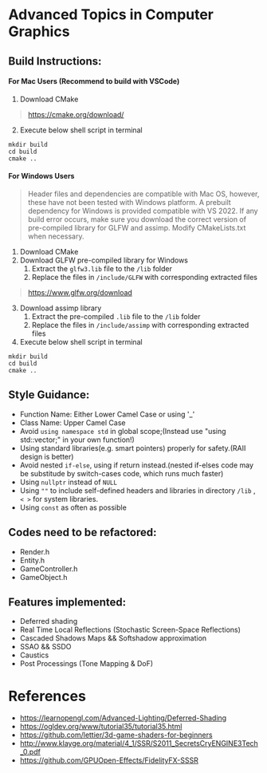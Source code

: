 # Advanced Topics in Computer Graphics
## Build Instructions:

#### For Mac Users (Recommend to build with VSCode)

1. Download CMake 

> https://cmake.org/download/

2. Execute below shell script in terminal

```shell
mkdir build
cd build
cmake ..
```



#### For Windows Users

> Header files and dependencies are compatible with Mac OS, however, these have not been tested with Windows platform. A prebuilt dependency for Windows is provided compatible with VS 2022. If any build error occurs, make sure you download the correct version of pre-compiled library for GLFW and assimp. Modify CMakeLists.txt when necessary.

1. Download CMake
2. Download GLFW pre-compiled library for Windows
   1. Extract the `glfw3.lib` file to the `/lib` folder
   2. Replace the files in `/include/GLFW` with corresponding extracted files

>  https://www.glfw.org/download

3. Download assimp library 
   1. Extract the pre-compiled `.lib` file to the `/lib` folder
   2. Replace the files in `/include/assimp` with corresponding extracted files
4. Execute below shell script in terminal

```shell
mkdir build
cd build
cmake ..
```


## Style Guidance:
* Function Name: Either Lower Camel Case or using '_'
* Class Name: Upper Camel Case
* Avoid `using namespace std` in global scope;(Instead use "using std::vector;" in your own function!)
* Using standard libraries(e.g. smart pointers) properly for safety.(RAII design is better)
* Avoid nested `if-else`, using if return instead.(nested if-elses code may be substitude by switch-cases code, which runs much faster)
* Using `nullptr` instead of `NULL`
* Using `""` to include self-defined headers and libraries in directory `/lib` , `< >` for system libraries.
* Using `const` as often as possible

## Codes need to be refactored:
* Render.h
* Entity.h
* GameController.h
* GameObject.h

## Features implemented:
* Deferred shading
* Real Time Local Reflections (Stochastic Screen-Space Reflections)
* Cascaded Shadows Maps && Softshadow approximation
* SSAO && SSDO
* Caustics
* Post Processings (Tone Mapping & DoF)

# References
* https://learnopengl.com/Advanced-Lighting/Deferred-Shading
* https://ogldev.org/www/tutorial35/tutorial35.html
* https://github.com/lettier/3d-game-shaders-for-beginners
* http://www.klayge.org/material/4_1/SSR/S2011_SecretsCryENGINE3Tech_0.pdf
* https://github.com/GPUOpen-Effects/FidelityFX-SSSR
